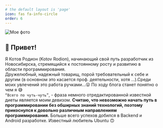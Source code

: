 ```yaml
---
# the default layout is 'page'
icon: fas fa-info-circle
order: 6
---
```

![Мое фото](https://sun9-4.userapi.com/impg/2tFzDhV8TsifuFD92OdIf0gm9cloPFJHILYAOw/pkwXy86Sp8w.jpg?size=2560x1707&quality=95&sign=35ba4d699ac7caea5fbd111eafae21f6&type=album)
## 👋 Привет!  
Я Котов Родион (Kotov Rodion), начинающий свой путь разработчик из Новосибирска, стремящийся к постоянному
росту и развитию в области программирования.  
Дружелюбный, надежный товарищ, порой требовательный к себе и другим (в
основном это касается проф. деятельности, хотя ...).Среди моих увлечений это работа ручками...😮 По ходу блога станет понятно о чем я 😅  
`“Всего по чуть-чуть”`, - фраза немного отредактированной известной диеты является
моим девизом. **Считаю, что невозможно начать путь в программировании без
обширных знаний технологий, поэтому прикоснулся к довольно различным
направлениям программирования.** Больше всего успехов добился в Backend и
Android разработке. Известный любитель Ubuntu 🙃